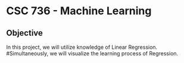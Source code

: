 # CSC 736 - Machine Learning 
## Objective
In this project, we will utilize knowledge of Linear Regression.
#Simultaneously, we will visualize the learning process of Regression.
